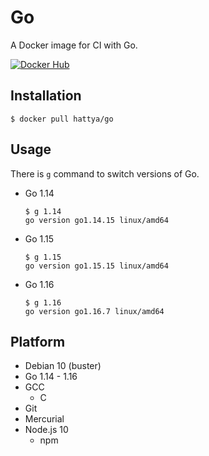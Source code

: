 # Go

A Docker image for CI with Go.

[![Docker Hub](https://img.shields.io/docker/cloud/build/hattya/go)](https://hub.docker.com/r/hattya/go)


## Installation

```console
$ docker pull hattya/go
```


## Usage

There is `g` command to switch versions of Go.

- Go 1.14
  ```console
  $ g 1.14
  go version go1.14.15 linux/amd64
  ```

- Go 1.15
  ```console
  $ g 1.15
  go version go1.15.15 linux/amd64
  ```

- Go 1.16
  ```console
  $ g 1.16
  go version go1.16.7 linux/amd64
  ```


## Platform

- Debian 10 (buster)
- Go 1.14 - 1.16
- GCC
  - C
- Git
- Mercurial
- Node.js 10
  - npm
